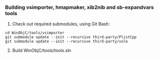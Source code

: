 ### Building vsimporter, hmapmaker, xib2nib and sb-expandvars tools
1. Check out required submodules, using Git Bash:
```
cd WinObjC/tools/vsimporter
git submodule update --init --recursive third-party/PlistCpp
git submodule update --init --recursive third-party/sole
```
2. Build WinObjC/tools/tools.sln
